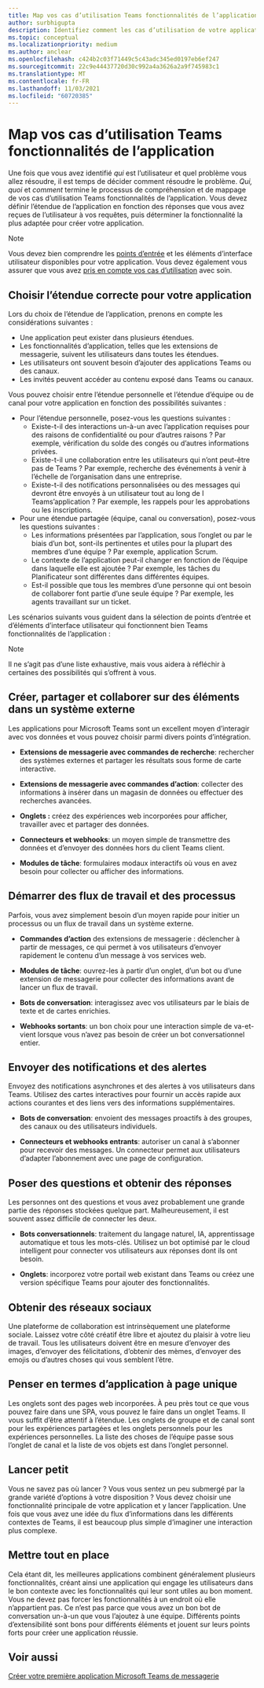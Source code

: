 ```yaml
---
title: Map vos cas d’utilisation Teams fonctionnalités de l’application
author: surbhigupta
description: Identifiez comment les cas d’utilisation de votre application peuvent fonctionner au sein Teams expérience utilisateur.
ms.topic: conceptual
ms.localizationpriority: medium
ms.author: anclear
ms.openlocfilehash: c424b2c03f71449c5c43adc345ed0197eb6ef247
ms.sourcegitcommit: 22c9e44437720d30c992a4a3626a2a9f745983c1
ms.translationtype: MT
ms.contentlocale: fr-FR
ms.lasthandoff: 11/03/2021
ms.locfileid: "60720385"
---
```

# <a name="map-your-use-cases-to-teams-app-capabilities"></a>Map vos cas d’utilisation Teams fonctionnalités de l’application

Une fois que vous avez  identifié *qui* est l’utilisateur  et quel problème vous allez résoudre, il est temps de décider comment résoudre le problème. *Qui,* *quoi* et *comment* termine le processus de compréhension et de mappage de vos cas d’utilisation Teams fonctionnalités de l’application. Vous devez définir l’étendue de l’application en fonction des réponses que vous avez reçues de l’utilisateur à vos requêtes, puis déterminer la fonctionnalité la plus adaptée pour créer votre application.

> [!NOTE]
> Vous devez bien comprendre les [points d’entrée](../../concepts/extensibility-points.md) et les éléments d’interface utilisateur disponibles pour votre application. Vous devez également vous assurer que vous avez [pris en compte vos cas d’utilisation](../../concepts/design/understand-use-cases.md) avec soin.

## <a name="choose-the-correct-scope-for-your-app"></a>Choisir l’étendue correcte pour votre application

Lors du choix de l’étendue de l’application, prenons en compte les considérations suivantes :

* Une application peut exister dans plusieurs étendues.
* Les fonctionnalités d’application, telles que les extensions de messagerie, suivent les utilisateurs dans toutes les étendues.
* Les utilisateurs ont souvent besoin d’ajouter des applications Teams ou des canaux.
* Les invités peuvent accéder au contenu exposé dans Teams ou canaux.

Vous pouvez choisir entre l’étendue personnelle et l’étendue d’équipe ou de canal pour votre application en fonction des possibilités suivantes :

* Pour l’étendue personnelle, posez-vous les questions suivantes :
  * Existe-t-il des interactions un-à-un avec l’application requises pour des raisons de confidentialité ou pour d’autres raisons ? Par exemple, vérification du solde des congés ou d’autres informations privées.
  * Existe-t-il une collaboration entre les utilisateurs qui n’ont peut-être pas de Teams ? Par exemple, recherche des événements à venir à l’échelle de l’organisation dans une entreprise.
  * Existe-t-il des notifications personnalisées ou des messages qui devront être envoyés à un utilisateur tout au long de l Teams’application ? Par exemple, les rappels pour les approbations ou les inscriptions.
* Pour une étendue partagée (équipe, canal ou conversation), posez-vous les questions suivantes :
  * Les informations présentées par l’application, sous l’onglet ou par le biais d’un bot, sont-ils pertinentes et utiles pour la plupart des membres d’une équipe ? Par exemple, application Scrum.
  * Le contexte de l’application peut-il changer en fonction de l’équipe dans laquelle elle est ajoutée ? Par exemple, les tâches du Planificateur sont différentes dans différentes équipes. 
  * Est-il possible que tous les membres d’une personne qui ont besoin de collaborer font partie d’une seule équipe ? Par exemple, les agents travaillant sur un ticket.

Les scénarios suivants vous guident dans la sélection de points d’entrée et d’éléments d’interface utilisateur qui fonctionnent bien Teams fonctionnalités de l’application :

> [!NOTE]
> Il ne s’agit pas d’une liste exhaustive, mais vous aidera à réfléchir à certaines des possibilités qui s’offrent à vous.

## <a name="create-share-and-collaborate-on-items-in-an-external-system"></a>Créer, partager et collaborer sur des éléments dans un système externe

Les applications pour Microsoft Teams sont un excellent moyen d’interagir avec vos données et vous pouvez choisir parmi divers points d’intégration.

* **Extensions de messagerie avec commandes de recherche**: rechercher des systèmes externes et partager les résultats sous forme de carte interactive.

* **Extensions de messagerie avec commandes d’action**: collecter des informations à insérer dans un magasin de données ou effectuer des recherches avancées.

* **Onglets :** créez des expériences web incorporées pour afficher, travailler avec et partager des données.

* **Connecteurs et webhooks**: un moyen simple de transmettre des données et d’envoyer des données hors du client Teams client.

* **Modules de tâche**: formulaires modaux interactifs où vous en avez besoin pour collecter ou afficher des informations.

## <a name="initiate-workflows-and-processes"></a>Démarrer des flux de travail et des processus

Parfois, vous avez simplement besoin d’un moyen rapide pour initier un processus ou un flux de travail dans un système externe.

* **Commandes d’action** des extensions de messagerie : déclencher à partir de messages, ce qui permet à vos utilisateurs d’envoyer rapidement le contenu d’un message à vos services web.

* **Modules de tâche**: ouvrez-les à partir d’un onglet, d’un bot ou d’une extension de messagerie pour collecter des informations avant de lancer un flux de travail.

* **Bots de conversation**: interagissez avec vos utilisateurs par le biais de texte et de cartes enrichies.

* **Webhooks sortants**: un bon choix pour une interaction simple de va-et-vient lorsque vous n’avez pas besoin de créer un bot conversationnel entier.

## <a name="send-notifications-and-alerts"></a>Envoyer des notifications et des alertes

Envoyez des notifications asynchrones et des alertes à vos utilisateurs dans Teams. Utilisez des cartes interactives pour fournir un accès rapide aux actions courantes et des liens vers des informations supplémentaires.

* **Bots de conversation**: envoient des messages proactifs à des groupes, des canaux ou des utilisateurs individuels.

* **Connecteurs et webhooks entrants**: autoriser un canal à s’abonner pour recevoir des messages. Un connecteur permet aux utilisateurs d’adapter l’abonnement avec une page de configuration.

## <a name="ask-questions-and-get-answers"></a>Poser des questions et obtenir des réponses

Les personnes ont des questions et vous avez probablement une grande partie des réponses stockées quelque part. Malheureusement, il est souvent assez difficile de connecter les deux.

* **Bots conversationnels**: traitement du langage naturel, IA, apprentissage automatique et tous les mots-clés. Utilisez un bot optimisé par le cloud intelligent pour connecter vos utilisateurs aux réponses dont ils ont besoin.

* **Onglets**: incorporez votre portail web existant dans Teams ou créez une version spécifique Teams pour ajouter des fonctionnalités.

## <a name="get-social"></a>Obtenir des réseaux sociaux

Une plateforme de collaboration est intrinsèquement une plateforme sociale. Laissez votre côté créatif être libre et ajoutez du plaisir à votre lieu de travail. Tous les utilisateurs doivent être en mesure d’envoyer des images, d’envoyer des félicitations, d’obtenir des mèmes, d’envoyer des emojis ou d’autres choses qui vous semblent l’être.

## <a name="think-in-terms-of-a-single-page-app"></a>Penser en termes d’application à page unique

Les onglets sont des pages web incorporées. À peu près tout ce que vous pouvez faire dans une SPA, vous pouvez le faire dans un onglet Teams. Il vous suffit d’être attentif à l’étendue. Les onglets de groupe et de canal sont pour les expériences partagées et les onglets personnels pour les expériences personnelles. La liste des choses de l’équipe passe sous l’onglet de canal et la liste de vos objets est dans l’onglet personnel.

## <a name="initiate-small"></a>Lancer petit

Vous ne savez pas où lancer ? Vous vous sentez un peu submergé par la grande variété d’options à votre disposition ? Vous devez choisir une fonctionnalité principale de votre application et y lancer l’application. Une fois que vous avez une idée du flux d’informations dans les différents contextes de Teams, il est beaucoup plus simple d’imaginer une interaction plus complexe.

## <a name="put-it-all-together"></a>Mettre tout en place

Cela étant dit, les meilleures applications combinent généralement plusieurs fonctionnalités, créant ainsi une application qui engage les utilisateurs dans le bon contexte avec les fonctionnalités qui leur sont utiles au bon moment. Vous ne devez pas forcer les fonctionnalités à un endroit où elle n’appartient pas. Ce n’est pas parce que vous avez un bon bot de conversation un-à-un que vous l’ajoutez à une équipe. Différents points d’extensibilité sont bons pour différents éléments et jouent sur leurs points forts pour créer une application réussie.

## <a name="see-also"></a>Voir aussi

[Créer votre première application Microsoft Teams de messagerie](../../get-started/get-started-overview.md)
